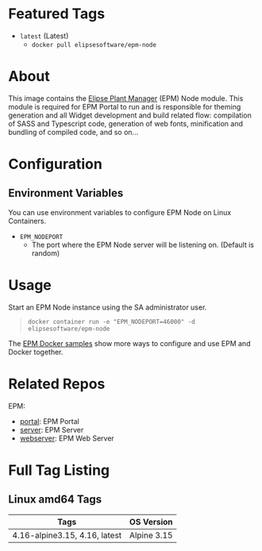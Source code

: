 # Featured Tags

* `latest` (Latest)
  * `docker pull elipsesoftware/epm-node`

# About

This image contains the [Elipse Plant Manager](https://www.elipse.com.br/en/produto/elipse-plant-manager/) (EPM) Node module. This module is required for EPM Portal to run and is responsible for theming generation and all Widget development and build related flow: compilation of SASS and Typescript code, generation of web fonts, minification and bundling of compiled code, and so on...

# Configuration

## Environment Variables

You can use environment variables to configure EPM Node on Linux Containers.

- `EPM_NODEPORT` 
  - The port where the EPM Node server will be listening on. (Default is random)

# Usage

Start an EPM Node instance using the SA administrator user.

> ``docker container run -e "EPM_NODEPORT=46000" -d elipsesoftware/epm-node``

The [EPM Docker samples](https://github.com/elipsesoftware/epm-docker/blob/main/samples) show more ways to configure and use EPM and Docker together.

# Related Repos

EPM:

* [portal](https://hub.docker.com/r/elipsesoftware/epm-portal/): EPM Portal
* [server](https://hub.docker.com/r/elipsesoftware/epm-server/): EPM Server
* [webserver](https://hub.docker.com/r/elipsesoftware/epm-webserver/): EPM Web Server

# Full Tag Listing

## Linux amd64 Tags
Tags | OS Version
-----------| ------------
4.16-alpine3.15, 4.16, latest | Alpine 3.15